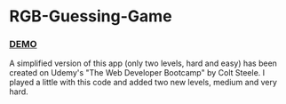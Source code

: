 # RGB-Guessing-Game
<h3><a href="https://MariosApps.github.io/RGB-Guessing-Game/">DEMO</a></h3>

A simplified version of this app (only two levels, hard and easy) has been created on Udemy's "The Web Developer Bootcamp" by Colt Steele. I played a little with this code and added two new levels, medium and very hard.
